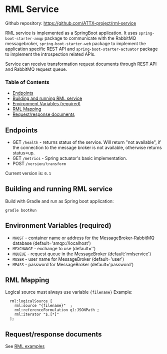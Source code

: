 # RML Service

Github repository: https://github.com/ATTX-project/rml-service

RML service is implemented as a SpringBoot application. It uses `spring-boot-starter-amqp` package to communicate with the RabbitMQ messagebroker, `spring-boot-starter-web` package to implement the application specific REST API and `spring-boot-starter-actuator` package to implement the introspection related APIs.

Service can receive transformation request documents through REST API and RabbitMQ request queue.

### Table of Contents
<!-- TOC START min:1 max:3 link:true update:false -->
  - [Endpoints](#endpoints)
  - [Building and running RML service](#building-and-running-rml-service)
  - [Environment Variables (required)](#environment-variables-required)
  - [RML Mapping](#rml-mapping)
  - [Request/response documents](#requestresponse-documents)

<!-- TOC END -->

## Endpoints

* GET `/health` - returns status of the service. Will return "not available", if the connection to the message broker is not available, otherwise returns status=up.
* GET `/metrics` - Spring actuator's basic implementation.
* POST `/version/transform`

Current version is: `0.1`

## Building and running RML service

Build with Gradle and run as Spring boot application:

```
gradle bootRun
```

## Environment Variables (required)

* `MHOST` - container name or address for the MessageBroker-RabbitMQ database (default='amqp://localhost')
* `MEXCHANGE` - exchange to use (default='')
* `MQUEUE` - request queue in the MessageBroker (default:'rmlservice')
* `MUSER` - user name for MessageBroker (default='user')
* `MPASS` - password for MessageBroker (default='password')

## RML Mapping

Logical source must always use variable ```{filename}```
Example:

```turtle
  rml:logicalSource [
    rml:source "{filename}"  ;
    rml:referenceFormulation ql:JSONPath ;
    rml:iterator "$.[*]"
  ];
```

## Request/response documents

See [RML examples](Examples-RML-Service.md)
